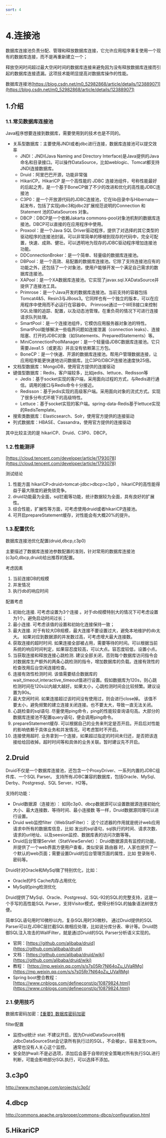 ```yaml
---
sort: 4
---
```

# 4.连接池

数据库连接池负责分配、管理和释放数据库连接，它允许应用程序重复使用一个现有的数据库连接，而不是再重新建立一个；

释放空闲时间超过最大空闲时间的数据库连接来避免因为没有释放数据库连接而引起的数据库连接遗漏。这项技术能明显提高对数据库操作的性能。

数据库连接池[https://blog.csdn.net/m0_52982868/article/details/123889071](https://blog.csdn.net/m0_52982868/article/details/123889071)

## 1.介绍
### 1.1.常见数据库连接池

Java程序想要连接到数据库，需要使用到的技术也是不同的。

- 关系型数据库：主要使用JNDI或者jdbc进行连接，数据库连接池可以提交效率
    - JNDI：JNDI(Java Naming and Directory Interface)是Java提供的Java 命名和目录接口。可以操作DataSource，比如weblogic、Tomcat都支持JNDI连接数据库。
    - Druid：阿里巴巴开源，功能非常强
    - HikariCP。HikariCP 是一个高性能的 JDBC 连接池组件，号称性能最好的后起之秀，是一个基于BoneCP做了不少的改进和优化的高性能JDBC连接池
    - C3P0：是一个开放源代码的JDBC连接池，它在lib目录中与Hibernate一起发布，包括了实现jdbc3和jdbc2扩展规范说明的Connection 和Statement 池的DataSources 对象。
    - DBCP：DBCP是一个依赖Jakarta commons-pool对象池机制的数据库连接池。DBCP可以直接的在应用程序中使用。
    - Proxool：是一个Java SQL Driver驱动程序，提供了对选择的其它类型的驱动程序的连接池封装。可以非常简单的移植到现存的代码中，完全可配置，快速、成熟、健壮。可以透明地为现存的JDBC驱动程序增加连接池功能。
    - DDConnectionBroker：是一个简单、轻量级的数据库连接池。
    - DBPool：是一个高效、易配置的数据库连接池。它除了支持连接池应有的功能之外，还包括了一个对象池，使用户能够开发一个满足自己需求的数据库连接池。
    - XAPool：是一个XA数据库连接池。它实现了javax.sql.XADataSource并提供了连接池工具。
    - Primrose：是一个Java开发的数据库连接池。当前支持的容器包括Tomcat4&5、Resin3与JBoss3。它同样也有一个独立的版本，可以在应用程序中使用而不必运行在容器中。   Primrose通过一个WEB接口来控制SQL处理的追踪、配置，以及动态池管理。在重负荷的情况下可进行连接请求队列处理。
    - SmartPool：是一个连接池组件，它模仿应用服务器对象池的特性。SmartPool能够解决一些临界问题如连接泄漏（connection leaks）、连接阻塞、打开的JDBC对象（如Statements、PreparedStatements）等。
    - MiniConnectionPoolManager：是一个轻量级JDBC数据库连接池。它只需要Java1.5（或更高）并且没有依赖第三方包。
    - BoneCP：是一个快速、开源的数据库连接池。帮用户管理数据连接，让应用程序能更快速地访问数据库。比C3P0/DBCP连接池速度快25倍。
- 文档型数据库：MongoDB，使用官方提供的连接驱动
- 键值型数据库：Redis，客户端较多，比如jedis、lettuce、Redisson等
    - Jedis：基于socket实现的客户端，采用面向过程的方式，与Redis进行通信。调用的接口与Redis命令十分接近。
    - Redisson：基于jedis实现的高级客户端。采用面向对象的流式方式。实现了很多分布式环境下的高级特性。
    - Lettuce：基于socket实现的客户端。spring-data-Redis基于lettuce实现的RedisTemplate。
- 搜索类数据库：Elasticsearch、Solr，使用官方提供的连接驱动
- 列式数据库：HBASE、Cassandra，使用官方提供的连接驱动

其中比较主流的是 hikariCP、Druid、C3P0、DBCP。

### 1.2.性能测评

[https://cloud.tencent.com/developer/article/1793078](https://cloud.tencent.com/developer/article/1793078)

测试结论
1. 性能方面 hikariCP>druid>tomcat-jdbc>dbcp>c3p0 。hikariCP的高性能得益于最大限度的避免锁竞争。
2. druid功能最为全面，sql拦截等功能，统计数据较为全面，具有良好的扩展性。
3. 综合性能，扩展性等方面，可考虑使用druid或者hikariCP连接池。
4. 可开启prepareStatement缓存，对性能会有大概20%的提升。

### 1.3.配置优化

数据库连接池优化配置(druid,dbcp,c3p0)

主要描述了数据库连接池参数配置的准则，针对常用的数据库连接池(c3p0,dbcp,druid)给出推荐的配置。

考虑因素 
1. 当前连接DB的规模  
2. 并发情况 
3. 执行db的响应时间

配置考虑
1. 初始化连接. 可考虑设置为3个连接 。对于db规模特别大的情况下可考虑设置为1个。避免启动时间过长；
2. 最小连接. 可考虑该值的设置和初始化连接保持一致；
3. 最大连接. 对于有较大DB规模，最大连接不要设置过大，避免本地维护的db太大。 如果对应到数据源的并发数过高，可考虑增大最大连接数。
4. 获取连接的超时时间. 如果连接全部被占用，需要等待的时间。可以根据当前系统的响应时间判定，如果容忍度较高，可以大点。容忍度较低，设置小点。
5. 当获取连接和释放连接心跳检测. 建议全部关闭，否则每个数据库访问指令会对数据库生产额外的两条心跳检测的指令，增加数据库的负载。连接有效性的检查改用后台空闲连接检查。
6. 连接有效性检测时间. 该值需要结合数据库的wait_timeout,interactive_timeout值进行设置。假如数据库为120s，则心跳检测时间在120s以内越大越好。如果太小，心跳检测时间会比较频繁。建议设置为90s。
7. 最大空闲时间. 如果连接超过该时间没有使用过，则会进行close掉。 该值不要太小，避免频繁的建立连接关闭连接。也不要太大，导致一直无法关闭。
8. 心跳检查的sql语句. 尽量使用ping命令，ping的性能较查询语句高。大部分的数据库连接池不配置query语句，便会调用ping命令。
9. prepareStatement缓存. 可以根据自己的业务来判定是否开启。开启后对性能的影响依赖于具体业务和并发情况。可考虑暂时不开启。
10. 连接使用超时. 业务拿到一个连接，如果超过指定的时间未归还，是否把该连接给给回收掉。超时时间等和具体的业务关联。暂时建议先不开启。

## 2.Druid

Druid不仅是一个数据库连接池，还包含一个ProxyDriver、一系列内置的JDBC组件库、一个SQL Parser。 支持所有JDBC兼容的数据库，包括Oracle、MySql、Derby、Postgresql、SQL Server、H2等。

支持的功能：
- Druid数据源（连接池）： 如同c3p0、dbcp数据源可以设置数据源连接初始化大小、最大连接数、等待时间、最小连接数 等一样，Druid数据源同理可以进行设置。
- Druid web监控filter（WebStatFilter）： 这个过滤器的作用就是统计web应用请求中所有的数据库信息，比如 发出的sql语句，sql执行的时间、请求次数、请求的url地址、以及seesion监控、数据库表的访问次数等等。
- Druid后台管理Servlet（StatViewServlet）： Druid数据源具有监控的功能，并提供了一个web界面方便用户查看，类似安装 路由器 时，人家也提供了一个默认的web页面；需要设置Druid的后台管理页面的属性，比如 登录账号、密码等。

Druid针对Oracle和MySql做了特别优化，比如：
- Oracle的PS Cache内存占用优化
- MySql的ping检测优化

Druid提供了MySql、Oracle、Postgresql、SQL-92的SQL的完整支持，这是一个手写的高性能SQL Parser，支持Visitor模式，使得分析SQL的抽象语法树很方便。

简单SQL语句用时10微秒以内，复杂SQL用时30微秒。 通过Druid提供的SQL Parser可以在JDBC层拦截SQL做相应处理，比如说分库分表、审计等。Druid防御SQL注入攻击的WallFilter，就是通过Druid的SQL Parser分析语义实现的。

- 官网：[https://github.com/alibaba/druid](https://github.com/alibaba/druid)
- 文档：[https://github.com/alibaba/druid/wiki](https://github.com/alibaba/druid/wiki)
- 教程： [https://mp.weixin.qq.com/s/s7s05Rr7Nl64oZu_UVaRMg](https://mp.weixin.qq.com/s/s7s05Rr7Nl64oZu_UVaRMg)
- Spring boot整合教程：[https://www.cnblogs.com/defineconst/p/10879824.html](https://www.cnblogs.com/defineconst/p/10879824.html)

### 2.1.使用技巧

数据库密码加密：[【重要】数据库密码加密](https://github.com/alibaba/druid/wiki/%E4%BD%BF%E7%94%A8ConfigFilter)

filter配置
- 监控sql统计 stat: 不建议开启，因为DruidDataSource持有JdbcDataSourceStat会记录所有执行过的SQL，不会被gc，容易发生oom。通常也没有人关心这个监控。
- 安全防护wall:不是必选项，添加后会基于自带的安全策略对所有执行SQL进行判断，可能会影响部分SQL执行，可以选择不添加。

## 3.c3p0

http://www.mchange.com/projects/c3p0/

## 4.dbcp

http://commons.apache.org/proper/commons-dbcp/configuration.html


## 5.HikariCP